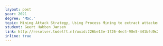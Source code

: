 ```yaml
---
layout: post
year: 2021
degree: 'MSc.'
topic: Mining Attack Strategy, Using Process Mining to extract attacker strategy from IDS alerts
student: Geert Habben Jansen
link: http://resolver.tudelft.nl/uuid:226be13e-1f26-4ed4-98e5-441bfd0c2006
inline: true
---
```


